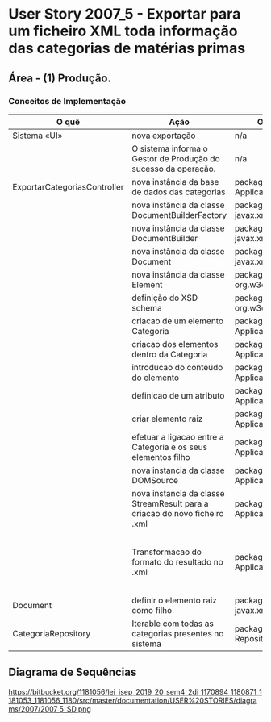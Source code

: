 # User Story 2007_5 - Exportar para um ficheiro XML toda informação das categorias de matérias primas

## Área - (1) Produção.

### Conceitos de Implementação

| O quê                        | Ação                                                         | Onde                      | Método                                                       |
| ---------------------------- | ------------------------------------------------------------ | ------------------------- | ------------------------------------------------------------ |
| Sistema «UI»                 | nova exportação                                              | n/a                       | n/a                                                          |
|                              | O sistema informa o Gestor de Produção do sucesso da operação. | n/a                       | n/a                                                          |
| ExportarCategoriasController | nova instância da base de dados das categorias               | package Application       | new CategoriaRepository()                                    |
|                              | nova instância da classe DocumentBuilderFactory              | package javax.xml.parsers | new DocumentBuilderFactory()                                 |
|                              | nova instância da classe DocumentBuilder                     | package javax.xml.parsers | new DocumentBuilder()                                        |
|                              | nova instância da classe Document                            | package javax.xml.parsers | new Document()                                               |
|                              | nova instância da classe Element                             | package org.w3c.dom       | createElement()                                              |
|                              | definição do XSD schema                                      | package org.w3c.dom       | setAttriibuteNS()                                            |
|                              | criacao de um elemento Categoria                             | package Application       | createElement("Categoria")                                   |
|                              | criacao dos elementos dentro da Categoria                    | package Application       | createElement()                                              |
|                              | introducao do conteúdo do elemento                           | package Application       | setTextContent()                                             |
|                              | definicao de um atributo                                     | package Application       | setAttribute()                                               |
|                              | criar elemento raiz                                          | package Application       | createElement("ChaoDeFabrica")                               |
|                              | efetuar a ligacao entre a Categoria e os seus elementos filho | package Application       | appendChild(Categoria)                                       |
|                              | nova instancia da classe DOMSource                           | package Application       | newDomSource()                                               |
|                              | nova instancia da classe StreamResult para a criacao do novo ficheiro .xml | package Application       | new StreamResult(new File("categorias.xml"))                 |
|                              | Transformacao do formato do resultado no .xml                | package Application       | TransformerFactory.newInstance(),  transformerFactory.newTransformer(), setOutputProperty(OutputKeys.INDENT, "yes"), setOutputProperty("{http://xml.apache.org/xslt}indent-amount", "4"), transform(source, result) |
| Document                     | definir o elemento raiz como filho                           | package javax.xml.parsers | appendChild()                                                |
| CategoriaRepository          | Iterable com todas as categorias presentes no sistema        | package Repository        | CategoriaRepository.finAll()                                 |

## Diagrama de Sequências
https://bitbucket.org/1181056/lei_isep_2019_20_sem4_2di_1170894_1180871_1181053_1181056_1180/src/master/documentation/USER%20STORIES/diagrams/2007/2007_5_SD.png
